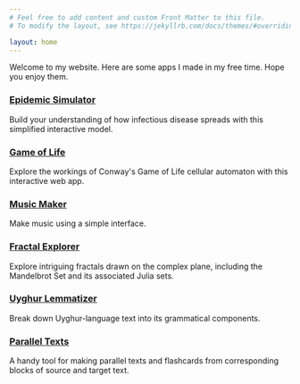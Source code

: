 ```yaml
---
# Feel free to add content and custom Front Matter to this file.
# To modify the layout, see https://jekyllrb.com/docs/themes/#overriding-theme-defaults

layout: home
---
```

<p>Welcome to my website. Here are some apps I made in my free time. Hope you enjoy them.</p>
<h3><a href="{{ 'apps/epidemic-simulator/index.html' | relative_url }}">Epidemic Simulator</a></h3>
<p>Build your understanding of how infectious disease spreads with this simplified interactive model.</p>
<h3><a href="{{ 'apps/game-of-life/index.html' | relative_url }}">Game of Life</a></h3>
<p>Explore the workings of Conway's Game of Life cellular automaton with this interactive web app.</p>
<h3><a href="{{ 'apps/music-maker/index.html' | relative_url }}">Music Maker</a></h3>
<p>Make music using a simple interface.</p>
<h3><a href="{{ 'apps/fractal-explorer/index.html' | relative_url }}">Fractal Explorer</a></h3>
<p>Explore intriguing fractals drawn on the complex plane, including the Mandelbrot Set and its associated Julia sets.</p>
<h3><a href="{{ 'apps/uyghur-lemmatizer/index.html' | relative_url }}">Uyghur Lemmatizer</a></h3>
<p>Break down Uyghur-language text into its grammatical components.</p>
<h3><a href="{{ 'apps/parallel-texts/index.html' | relative_url }}">Parallel Texts</a></h3>
<p>A handy tool for making parallel texts and flashcards from corresponding blocks of source and target text.</p>